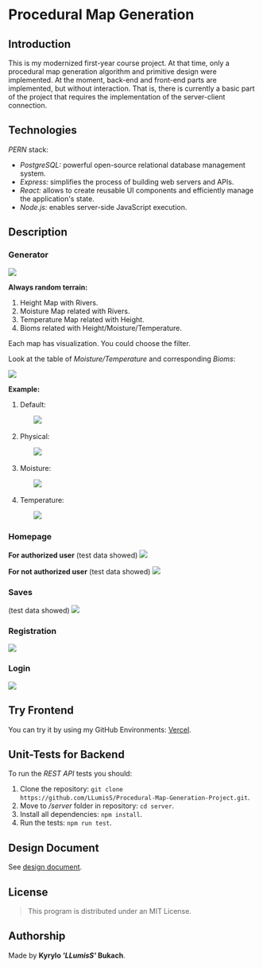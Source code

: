 # Procedural Map Generation

## Introduction

This is my modernized first-year course project. At that time, only a procedural map generation algorithm and primitive design were implemented. At the moment, back-end and front-end parts are implemented, but without interaction. That is, there is currently a basic part of the project that requires the implementation of the server-client connection.

## Technologies

*PERN* stack:  
* *PostgreSQL:* powerful open-source relational database management system.
* *Express:* simplifies the process of building web servers and APIs.
* *React:* allows to create reusable UI components and efficiently manage the application's state.
* *Node.js:* enables server-side JavaScript execution.

## Description

### Generator

<img src="images/generator.png">  

**Always random terrain:**
  1. Height Map with Rivers.
  2. Moisture Map related with Rivers.
  3. Temperature Map related with Height.
  4. Bioms related with Height/Moisture/Temperature.

Each map has visualization. You could choose the filter.  

Look at the table of *Moisture/Temperature* and corresponding *Bioms*:

<img src="images/table.png">   

**Example:**

1. Default:  
<pre>
      <img src="images/default.png">  
</pre>

2. Physical:  
<pre>
      <img src="images/physical.png">  
</pre>

3. Moisture:  
<pre>
      <img src="images/moisture.png">  
</pre>

4. Temperature:  
<pre>
      <img src="images/temperature.png">  
</pre>
### Homepage

**For authorized user** (test data showed)
<img src="images/homepage1.png">

**For not authorized user** (test data showed)
<img src="images/homepage2.png">

### Saves

(test data showed)
<img src="images/saves.png">

### Registration
<img src="images/registration.png">

### Login
<img src="images/login.png">

## Try Frontend
You can try it by using my GitHub Environments: <a href="https://procedural-map-generation-project-kpdw1ls8e-llumiss.vercel.app/generator">Vercel</a>. 

## Unit-Tests for Backend
To run the *REST API* tests you should:
1. Clone the repository: `git clone https://github.com/LLumisS/Procedural-Map-Generation-Project.git`.
2. Move to */server* folder in repository: `cd server`.
3. Install all dependencies: `npm install`.
4. Run the tests: `npm run test`.

## Design Document
See <a href="https://docs.google.com/document/d/14sIw_HDXlERoJSS8U2QSeTyfK2Qkw05zmvKWTqmkhqI/edit?usp=sharing">design document</a>. 

## License
> This program is distributed under an MIT License.

## Authorship
Made by **Kyrylo *'LLumisS'* Bukach**.
